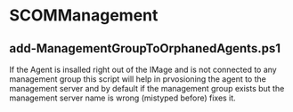 # SCOMManagement

## add-ManagementGroupToOrphanedAgents.ps1
If the Agent is insalled right out of the IMage and is not connected to any management group this script will help in prvosioning the agent to the management server and by default if the management group exists but the management server name is wrong (mistyped before) fixes it. 

